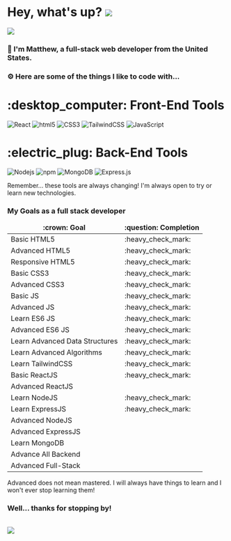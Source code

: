 # Hey, what's up? <img src="https://emojis.slackmojis.com/emojis/images/1643516071/20940/wave.gif?1643516071"/>
<img src="https://readme-typing-svg.demolab.com/?lines=Welcome+to+my+page;Bienvenidos;Bienvenu;ようこそ"/>
<h3>👋 I'm Matthew, a full-stack web developer from the United States.</h3>
<h3>⚙ Here are some of the things I like to code with...</h3>
<h1>:desktop_computer: Front-End Tools</h1>
<p>
  <img alt="React" src="https://img.shields.io/badge/-React-45b8d8?style=flat&logo=react&logoColor=white" />
  <img alt="html5" src="https://img.shields.io/badge/-HTML5-E34F26?style=flat&logo=html5&logoColor=white" />
  <img alt="CSS3" src="https://img.shields.io/badge/-CSS3-008DFF?style=flat&logo=CSS3&logoColor=white" />
  <img alt="TailwindCSS" src="https://img.shields.io/badge/-TailwindCSS-00AF8C?style=flat&logo=tailwindcss&logoColor=white" />
  <img alt="JavaScript" src="https://img.shields.io/badge/-JavaScript-yellow?style=flat&logo=JavaScript&logoColor=white" />
</p>
<h1>:electric_plug: Back-End Tools</h1>
<p>
  <img alt="Nodejs" src="https://img.shields.io/badge/-NodeJS-43853d?style=flat&logo=Node.js&logoColor=white" />
  <img alt="npm" src="https://img.shields.io/badge/-NPM-CB3837?style=flat&logo=npm&logoColor=white" />
  <img alt="MongoDB" src="https://img.shields.io/badge/-MongoDB-00B40C?style=flat&logo=MongoDB&logoColor=white" />
  <img alt="Express.js" src="https://img.shields.io/badge/-Express.js-E4E4E4?style=flat&logo=express&logoColor=black" />
</p>
Remember... these tools are always changing! I'm always open to try or learn new technologies.
<h3>My Goals as a full stack developer</h3>
<table>
  <thead align="center">
    <tr border: none;>
      <td><b>:crown: Goal</b></td>
      <td><b>:question: Completion</b></td>
    </tr>
  </thead>
  <tbody>
    <tr>
      <td>Basic HTML5</td>
      <td>:heavy_check_mark:</td>
    </tr>
    <tr>
      <td>Advanced HTML5</td>
      <td>:heavy_check_mark:</td>
    </tr>
    <tr>
      <td>Responsive HTML5</td>
      <td>:heavy_check_mark:</td>
    </tr>
    <tr>
      <td>Basic CSS3</td>
      <td>:heavy_check_mark:</td>
    </tr>
    <tr>
      <td>Advanced CSS3</td>
      <td>:heavy_check_mark:</td>
    </tr>
    <tr>
      <td>Basic JS</td>
      <td>:heavy_check_mark:</td>
    </tr>
    <tr>
      <td>Advanced JS</td>
      <td>:heavy_check_mark:</td>
    </tr>
    <tr>
      <td>Learn ES6 JS</td>
      <td>:heavy_check_mark:</td>
    </tr>
    <tr>
      <td>Advanced ES6 JS</td>
      <td>:heavy_check_mark:</td>
    </tr>
    <tr>
      <td>Learn Advanced Data Structures</td>
      <td>:heavy_check_mark:</td>
    </tr>
    <tr>
      <td>Learn Advanced Algorithms</td>
      <td>:heavy_check_mark:</td>
    </tr>
    <tr>
      <td>Learn TailwindCSS</td>
      <td>:heavy_check_mark:</td>
    </tr>
    <tr>
      <td>Basic ReactJS</td>
      <td>:heavy_check_mark:</td>
    </tr>
    <tr>
      <td>Advanced ReactJS</td>
      <td></td>
    </tr>
    <tr>
      <td>Learn NodeJS</td>
      <td>:heavy_check_mark:</td>
    </tr>
    <tr>
      <td>Learn ExpressJS</td>
      <td>:heavy_check_mark:</td>
    </tr>
    <tr>
      <td>Advanced NodeJS</td>
      <td></td>
    </tr>
    <tr>
      <td>Advanced ExpressJS</td>
      <td></td>
    </tr>
    <tr>
      <td>Learn MongoDB</td>
      <td></td>
    </tr>
    <tr>
      <td>Advance All Backend</td>
      <td></td>
    </tr>
    <tr>
      <td>Advanced Full-Stack</td>
      <td></td>
    </tr>
  </tbody>
</table>

Advanced does not mean mastered. I will always have things to learn and I won't ever stop learning them!

<h3>Well... thanks for stopping by!</h3><br/>
<img src="https://emojis.slackmojis.com/emojis/images/1624999996/46300/thanks.gif?1624999996"/>
